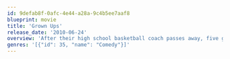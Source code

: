 ```yaml
---
id: 9defab8f-0afc-4e44-a28a-9c4b5ee7aaf8
blueprint: movie
title: 'Grown Ups'
release_date: '2010-06-24'
overview: 'After their high school basketball coach passes away, five good friends and former teammates reunite for a Fourth of July holiday weekend.'
genres: '[{"id": 35, "name": "Comedy"}]'
---
```

